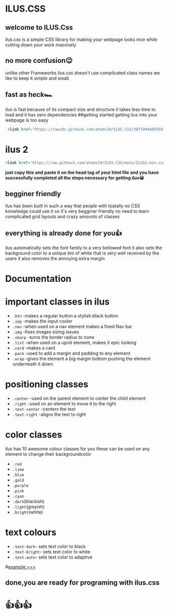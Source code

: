 # ILUS.CSS

## welcome to ILUS.Css
ilus.css is a simple CSS library for making your webpage looks nice while cutting down your work massively
## no more confusion😉
unlike other Frameworks ilus.css doesn't use complicated class names we like to keep it simple and small.
## fast as heck🏎️
ilus is fast because of its compact size and structure it takes less time to load and it has zero dependencies
##getting started
getting ilus into your webpage is too easy 

```html
 <link href="https://rawcdn.githack.com/atoms19/ILUS.CSS/387f494e693593d959a3aa9ddec425e8537e52cb/ILUS.css" rel="stylesheet"></link>
```
# ilus 2 
```html
<link href="https://raw.githack.com/atoms19/ILUS.CSS/main/ILUS2.min.css" rel="stylesheet">
```



**just copy this and paste it on the head tag of your html file and you have successfully completed all the steps necessary for getting ilus😀**
## begginer friendly
ilus has been built in such a way that people with toatally no CSS knowledge could use it
so it's very begginer friendly no need to learn complicated grid layouts and crazy amounts of classes

## everything is already done for you👍
ilus automatically sets the font family to a very bellowed font
it also sets the background color to a unique tint of white that is very well received by the users
it also removes the annoying extra margin


# Documentation




# important classes in ilus
- `.btn` -makes a regular button a stylish black button
- `.inp` -makes the input cooler
- `.nav` -when used on a nav element makes a fixed Nav bar 
- `.img` -fixes images sizing issues
- `.sharp` -turns the border radius to none
- `.list` -when used on a up/ol element, makes it epic looking
- `.card` -makes a card
- `.pack` -used to add a margin and padding to any element
- `.wrap` -gives the element a big margin bottom pushing the element underneath it down

# positioning classes
- `.center` -used on the parent element to center the child element
- `.right` -used on an element to move it to the right
- `.text-center` -centers the text
- `.text-right` -aligns the text to right

# color classes
ilus has 10 awesome colour classes for you these can be used on any element to change their backgroundcolor
- `.red`
- `.lime`
- `.blue`
- `.gold`
- `.purple`
- `.pink`
- `.cyan`
- `.dark`(blackish)
- `.light`(greyish)
- `.bright`(white)

# text colours
- `.text-dark`- sets text color to black
- `.text-bright`- sets text color to white
-  `.text-auto`- sets text color to adaptive


#[example >>>](https://code.sololearn.com/W4p7Bm8GDqL2/#html)

## done,you are ready for programing with ilus.css
# 👍👍👍



